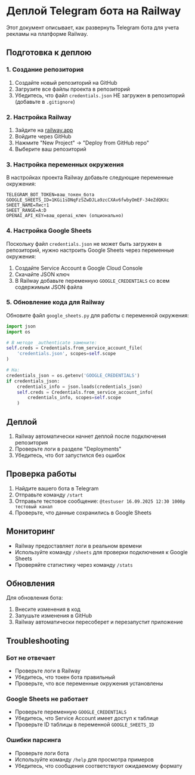 # Деплой Telegram бота на Railway

Этот документ описывает, как развернуть Telegram бота для учета рекламы на платформе Railway.

## Подготовка к деплою

### 1. Создание репозитория

1. Создайте новый репозиторий на GitHub
2. Загрузите все файлы проекта в репозиторий
3. Убедитесь, что файл `credentials.json` НЕ загружен в репозиторий (добавьте в `.gitignore`)

### 2. Настройка Railway

1. Зайдите на [railway.app](https://railway.app)
2. Войдите через GitHub
3. Нажмите "New Project" → "Deploy from GitHub repo"
4. Выберите ваш репозиторий

### 3. Настройка переменных окружения

В настройках проекта Railway добавьте следующие переменные окружения:

```
TELEGRAM_BOT_TOKEN=ваш_токен_бота
GOOGLE_SHEETS_ID=1KGi1sDNqFzSZwDJLa9zcCXAv6fwbyOmEF-34eZdQKXc
SHEET_NAME=Лист1
SHEET_RANGE=A:D
OPENAI_API_KEY=ваш_openai_ключ (опционально)
```

### 4. Настройка Google Sheets

Поскольку файл `credentials.json` не может быть загружен в репозиторий, нужно настроить Google Sheets через переменные окружения:

1. Создайте Service Account в Google Cloud Console
2. Скачайте JSON ключ
3. В Railway добавьте переменную `GOOGLE_CREDENTIALS` со всем содержимым JSON файла

### 5. Обновление кода для Railway

Обновите файл `google_sheets.py` для работы с переменной окружения:

```python
import json
import os

# В методе _authenticate замените:
self.creds = Credentials.from_service_account_file(
    'credentials.json', scopes=self.scope
)

# На:
credentials_json = os.getenv('GOOGLE_CREDENTIALS')
if credentials_json:
    credentials_info = json.loads(credentials_json)
    self.creds = Credentials.from_service_account_info(
        credentials_info, scopes=self.scope
    )
```

## Деплой

1. Railway автоматически начнет деплой после подключения репозитория
2. Проверьте логи в разделе "Deployments"
3. Убедитесь, что бот запустился без ошибок

## Проверка работы

1. Найдите вашего бота в Telegram
2. Отправьте команду `/start`
3. Отправьте тестовое сообщение: `@testuser 16.09.2025 12:30 1000р тестовый канал`
4. Проверьте, что данные сохранились в Google Sheets

## Мониторинг

- Railway предоставляет логи в реальном времени
- Используйте команду `/sheets` для проверки подключения к Google Sheets
- Проверяйте статистику через команду `/stats`

## Обновления

Для обновления бота:
1. Внесите изменения в код
2. Запушьте изменения в GitHub
3. Railway автоматически пересоберет и перезапустит приложение

## Troubleshooting

### Бот не отвечает
- Проверьте логи в Railway
- Убедитесь, что токен бота правильный
- Проверьте, что все переменные окружения установлены

### Google Sheets не работает
- Проверьте переменную `GOOGLE_CREDENTIALS`
- Убедитесь, что Service Account имеет доступ к таблице
- Проверьте ID таблицы в переменной `GOOGLE_SHEETS_ID`

### Ошибки парсинга
- Проверьте логи бота
- Используйте команду `/help` для просмотра примеров
- Убедитесь, что сообщения соответствуют ожидаемому формату
